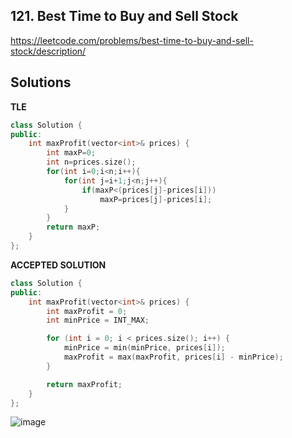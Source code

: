 ## 121. Best Time to Buy and Sell Stock
https://leetcode.com/problems/best-time-to-buy-and-sell-stock/description/

## Solutions
**TLE**
```cpp
class Solution {
public:
    int maxProfit(vector<int>& prices) {
        int maxP=0;
        int n=prices.size();
        for(int i=0;i<n;i++){
            for(int j=i+1;j<n;j++){
                if(maxP<(prices[j]-prices[i]))
                    maxP=prices[j]-prices[i];
            }
        }
        return maxP;
    }
};
```

**ACCEPTED SOLUTION**
```cpp
class Solution {
public:
    int maxProfit(vector<int>& prices) {
        int maxProfit = 0;
        int minPrice = INT_MAX;

        for (int i = 0; i < prices.size(); i++) {
            minPrice = min(minPrice, prices[i]);
            maxProfit = max(maxProfit, prices[i] - minPrice);
        }

        return maxProfit;
    }
};
```
![image](https://github.com/user-attachments/assets/7314682c-0a90-48b7-be3f-af505d97ba1c)

